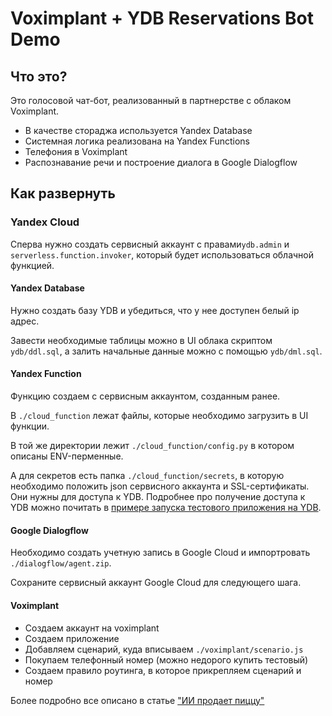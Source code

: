 # Voximplant + YDB Reservations Bot Demo 
 
## Что это? 
 
Это голосовой чат-бот, реализованный в партнерстве с облаком Voximplant.  
- В качестве стораджа используется Yandex Database 
- Системная логика реализована на Yandex Functions 
- Телефония в Voximplant 
- Распознавание речи и построение диалога в Google Dialogflow 
 
## Как развернуть 
 
### Yandex Cloud 
 
Сперва нужно создать сервисный аккаунт c правами`ydb.admin` и `serverless.function.invoker`, который будет использоваться облачной функцией.  
 
#### Yandex Database 
 
Нужно создать базу YDB и убедиться, что у нее доступен белый ip адрес. 
 
Завести необходимые таблицы можно в UI облака скриптом `ydb/ddl.sql`, а залить начальные данные можно с помощью `ydb/dml.sql`. 
 
#### Yandex Function 
 
Функцию создаем с сервисным аккаунтом, созданным ранее. 
 
В `./cloud_function` лежат файлы, которые необходимо загрузить в UI функции.  
 
В той же директории лежит `./cloud_function/config.py` в котором описаны ENV-перменные.  
 
А для секретов есть папка `./cloud_function/secrets`, в которую необходимо положить json сервисного аккаунта и SSL-сертификаты. Они нужны для доступа к YDB. Подробнее про получение доступа к YDB можно почитать в [примере запуска тестового приложения на YDB](https://cloud.yandex.ru/docs/ydb/quickstart/launch-test-app). 
 
#### Google Dialogflow 
 
Необходимо создать учетную запись в Google Cloud и импортровать `./dialogflow/agent.zip`.  
 
Сохраните сервисный аккаунт Google Cloud для следующего шага. 
 
#### Voximplant 
 
- Создаем аккаунт на voximplant 
- Создаем приложение 
- Добавляем сценарий, куда вписываем `./voximplant/scenario.js` 
- Покупаем телефонный номер (можно недорого купить тестовый) 
- Создаем правило роутинга, в которое прикрепляем сценарий и номер 
 
Более подробно все описано в статье ["ИИ продает пиццу"](https://habr.com/ru/company/Voximplant/blog/412663/) 
 
